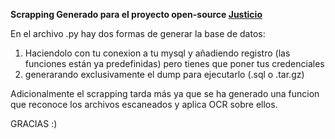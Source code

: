 **Scrapping Generado para el proyecto open-source [Justicio](https://justicio.es/)**

En el archivo .py  hay dos formas de generar la base de datos:
  1) Haciendolo con tu conexion a tu mysql y añadiendo registro (las funciones están ya predefinidas) pero tienes que poner tus credenciales
  2) generarando exclusivamente el dump para ejecutarlo (.sql o .tar.gz)

Adicionalmente el scrapping tarda más ya que se ha generado una funcion que reconoce los archivos escaneados y aplica OCR sobre ellos. 

GRACIAS :)
